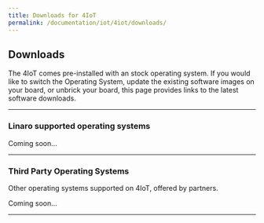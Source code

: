 ```yaml
---
title: Downloads for 4IoT
permalink: /documentation/iot/4iot/downloads/
---
```


## Downloads

The 4IoT comes pre-installed with an stock operating system. If you would like to switch the Operating System, update the existing software images on your board, or unbrick your board, this page provides links to the latest software downloads.

***

### Linaro supported operating systems

Coming soon...

***

### Third Party Operating Systems

Other operating systems supported on 4IoT, offered by partners.

Coming soon...

***
